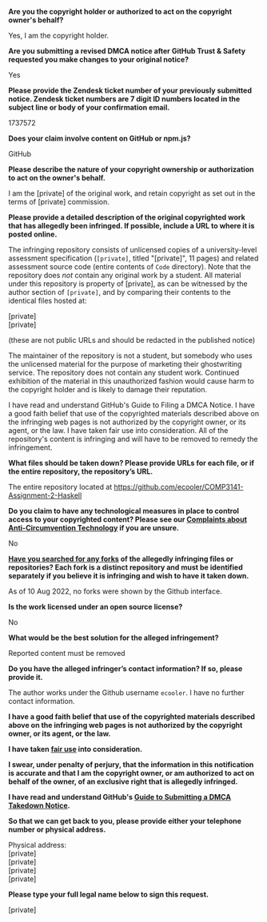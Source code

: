 **Are you the copyright holder or authorized to act on the copyright owner's behalf?**

Yes, I am the copyright holder.

**Are you submitting a revised DMCA notice after GitHub Trust & Safety requested you make changes to your original notice?**

Yes

**Please provide the Zendesk ticket number of your previously submitted notice. Zendesk ticket numbers are 7 digit ID numbers located in the subject line or body of your confirmation email.**

1737572

**Does your claim involve content on GitHub or npm.js?**

GitHub

**Please describe the nature of your copyright ownership or authorization to act on the owner's behalf.**

I am the [private] of the original work, and retain copyright as set out in the terms of [private] commission.

**Please provide a detailed description of the original copyrighted work that has allegedly been infringed. If possible, include a URL to where it is posted online.**

The infringing repository consists of unlicensed copies of a university-level assessment specification (`[private]`, titled "[private]", 11 pages) and related assessment source code (entire contents of `Code` directory). Note that the repository does _not_ contain any original work by a student. All material under this repository is property of [private], as can be witnessed by the author section of `[private]`, and by comparing their contents to the identical files hosted at:

[private]  
[private]  

(these are not public URLs and should be redacted in the published notice)

The maintainer of the repository is not a student, but somebody who uses the unlicensed material for the purpose of marketing their ghostwriting service. The repository does not contain any student work. Continued exhibition of the material in this unauthorized fashion would cause harm to the copyright holder and is likely to damage their reputation.

I have read and understand GitHub's Guide to Filing a DMCA Notice. I have a good faith belief that use of the copyrighted materials described above on the infringing web pages is not authorized by the copyright owner, or its agent, or the law. I have taken fair use into consideration. All of the repository's content is infringing and will have to be removed to remedy the infringement.

**What files should be taken down? Please provide URLs for each file, or if the entire repository, the repository’s URL.**

The entire repository located at
https://github.com/ecooler/COMP3141-Assignment-2-Haskell

**Do you claim to have any technological measures in place to control access to your copyrighted content? Please see our <a href="https://docs.github.com/articles/guide-to-submitting-a-dmca-takedown-notice#complaints-about-anti-circumvention-technology">Complaints about Anti-Circumvention Technology</a> if you are unsure.**

No

**<a href="https://docs.github.com/articles/dmca-takedown-policy#b-what-about-forks-or-whats-a-fork">Have you searched for any forks</a> of the allegedly infringing files or repositories? Each fork is a distinct repository and must be identified separately if you believe it is infringing and wish to have it taken down.**

As of 10 Aug 2022, no forks were shown by the Github interface.

**Is the work licensed under an open source license?**

No

**What would be the best solution for the alleged infringement?**

Reported content must be removed

**Do you have the alleged infringer’s contact information? If so, please provide it.**

The author works under the Github username `ecooler`. I have no further contact information.

**I have a good faith belief that use of the copyrighted materials described above on the infringing web pages is not authorized by the copyright owner, or its agent, or the law.**

**I have taken <a href="https://www.lumendatabase.org/topics/22">fair use</a> into consideration.**

**I swear, under penalty of perjury, that the information in this notification is accurate and that I am the copyright owner, or am authorized to act on behalf of the owner, of an exclusive right that is allegedly infringed.**

**I have read and understand GitHub's <a href="https://docs.github.com/articles/guide-to-submitting-a-dmca-takedown-notice/">Guide to Submitting a DMCA Takedown Notice</a>.**

**So that we can get back to you, please provide either your telephone number or physical address.**

Physical address:  
[private]  
[private]  
[private]  
[private]  

**Please type your full legal name below to sign this request.**

[private]  
